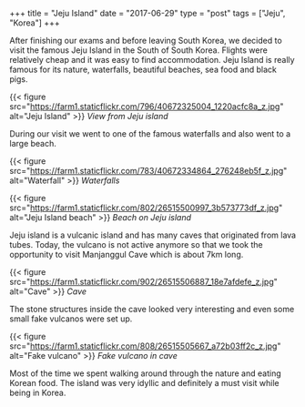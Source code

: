 +++
title = "Jeju Island"
date = "2017-06-29"
type = "post"
tags = ["Jeju", "Korea"]
+++

After finishing our exams and before leaving South Korea, we decided to visit the famous Jeju Island in the South of South Korea. Flights were relatively cheap and it was easy to find accommodation. Jeju Island is really famous for its nature, waterfalls, beautiful beaches, sea food and black pigs.

{{< figure src="https://farm1.staticflickr.com/796/40672325004_1220acfc8a_z.jpg" alt="Jeju Island" >}}
*View from Jeju island*

During our visit we went to one of the famous waterfalls and also went to a large beach.

{{< figure src="https://farm1.staticflickr.com/783/40672334864_276248eb5f_z.jpg" alt="Waterfall" >}}
*Waterfalls*

{{< figure src="https://farm1.staticflickr.com/802/26515500997_3b573773df_z.jpg" alt="Jeju Island beach" >}}
*Beach on Jeju island*

Jeju island is a vulcanic island and has many caves that originated from lava tubes. Today, the vulcano is not active anymore so that we took the opportunity to visit Manjanggul Cave which is about 7km long.

{{< figure src="https://farm1.staticflickr.com/902/26515506887_18e7afdefe_z.jpg" alt="Cave" >}}
*Cave*

The stone structures inside the cave looked very interesting and even some small fake vulcanos were set up.

{{< figure src="https://farm1.staticflickr.com/808/26515505667_a72b03ff2c_z.jpg" alt="Fake vulcano" >}}
*Fake vulcano in cave*

Most of the time we spent walking around through the nature and eating Korean food. The island was very idyllic and definitely a must visit while being in Korea.
